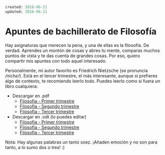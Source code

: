 ```meta
created: 2016-06-21
updated: 2016-06-21
```

Apuntes de bachillerato de Filosofía
====================================

Hay asignaturas que merecen la pena, y una de ellas es la filosofía. De verdad. Aprendes un montón de cosas y abres tu mente, comparas muchos puntos de vista y te das cuenta de grandes cosas. Por eso, quiero compartir mis apuntes con todo aquel interesado.

Personalmente, mi autor favorito es Friedrich Nietzsche (se pronuncia */niche/*). Está en el tercer trimestre, el más interesante, aunque si prefieres algo de contexto, te recomiendo leerlo todo. Puedes leerlo como si fuera un libro cualquiera:

* Descargar en .pdf
  * [Filosofía - Primer trimestre](filo_trimestre1.pdf)
  * [Filosofía - Segundo trimestre](filo_trimestre2.pdf)
  * [Filosofía - Tercer trimestre](filo_trimestre3.pdf)
* Descargar en .odt (lo puedes editar)
  * [Filosofía - Primer trimestre](filo_trimestre1.odt)
  * [Filosofía - Segundo trimestre](filo_trimestre2.odt)
  * [Filosofía - Tercer trimestre](filo_trimestre3.odt)

Nota: Hay algunas palabras un tanto soez. ¡Añaden emoción y no son para tanto, a lo sumo dos o tres! :)
